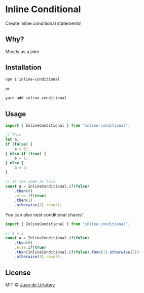 # Inline Conditional

Create inline conditional statements!

## Why?

Mostly as a joke.

## Installation

```bash
npm i inline-conditional
```

or

```bash
yarn add inline-conditional
```

## Usage

```typescript
import { InlineConditional } from "inline-conditional";

// This
let a;
if (false) {
    a = 0;
} else if (true) {
    a = 1;
} else {
    a = 2;
}

// Is the same as this
const a = InlineConditional.if(false)
    .then(0)
    .else.if(true)
    .then(1)
    .otherwise(2).result;
```

You can also nest conditional chains!

```typescript
import { InlineConditional } from "inline-conditional";

// a = 2
const a = InlineConditional.if(false)
    .then(0)
    .else.if(true)
    .then(InlineConditional.if(false).then(1).otherwise(2))
    .otherwise(3).result;
```

## License

MIT © [Juan de Urtubey](https://jdeurt.xyz)
